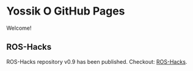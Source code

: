# Yossik O GitHub Pages

Welcome!

## ROS-Hacks
ROS-Hacks repository v0.9 has been published. Checkout: [ROS-Hacks](https://github.com/yossioo/ROS-Hacks).
